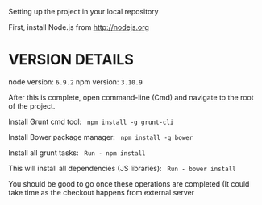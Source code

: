 Setting up the project in your local repository

First, install Node.js from http://nodejs.org 

# VERSION DETAILS
 
node version: `6.9.2`
npm version: `3.10.9`


After this is complete, open command-line (Cmd) and navigate to the root of the project.

Install Grunt cmd tool: ``` npm install -g grunt-cli```

Install Bower package manager: ``` npm install -g bower```

Install all grunt tasks: ``` Run - npm install```

This will install all dependencies (JS libraries): ``` Run - bower install```

You should be good to go once these operations are completed (It could take time as the checkout happens from external server
